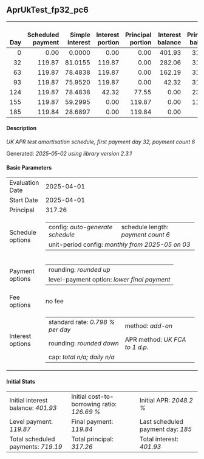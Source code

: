 <h2>AprUkTest_fp32_pc6</h2>
<table>
    <thead style="vertical-align: bottom;">
        <th style="text-align: right;">Day</th>
        <th style="text-align: right;">Scheduled payment</th>
        <th style="text-align: right;">Simple interest</th>
        <th style="text-align: right;">Interest portion</th>
        <th style="text-align: right;">Principal portion</th>
        <th style="text-align: right;">Interest balance</th>
        <th style="text-align: right;">Principal balance</th>
        <th style="text-align: right;">Total simple interest</th>
        <th style="text-align: right;">Total interest</th>
        <th style="text-align: right;">Total principal</th>
    </thead>
    <tr style="text-align: right;">
        <td class="ci00">0</td>
        <td class="ci01" style="white-space: nowrap;">0.00</td>
        <td class="ci02">0.0000</td>
        <td class="ci03">0.00</td>
        <td class="ci04">0.00</td>
        <td class="ci05">401.93</td>
        <td class="ci06">317.26</td>
        <td class="ci07">0.0000</td>
        <td class="ci08">0.00</td>
        <td class="ci09">0.00</td>
    </tr>
    <tr style="text-align: right;">
        <td class="ci00">32</td>
        <td class="ci01" style="white-space: nowrap;">119.87</td>
        <td class="ci02">81.0155</td>
        <td class="ci03">119.87</td>
        <td class="ci04">0.00</td>
        <td class="ci05">282.06</td>
        <td class="ci06">317.26</td>
        <td class="ci07">81.0155</td>
        <td class="ci08">119.87</td>
        <td class="ci09">0.00</td>
    </tr>
    <tr style="text-align: right;">
        <td class="ci00">63</td>
        <td class="ci01" style="white-space: nowrap;">119.87</td>
        <td class="ci02">78.4838</td>
        <td class="ci03">119.87</td>
        <td class="ci04">0.00</td>
        <td class="ci05">162.19</td>
        <td class="ci06">317.26</td>
        <td class="ci07">159.4993</td>
        <td class="ci08">239.74</td>
        <td class="ci09">0.00</td>
    </tr>
    <tr style="text-align: right;">
        <td class="ci00">93</td>
        <td class="ci01" style="white-space: nowrap;">119.87</td>
        <td class="ci02">75.9520</td>
        <td class="ci03">119.87</td>
        <td class="ci04">0.00</td>
        <td class="ci05">42.32</td>
        <td class="ci06">317.26</td>
        <td class="ci07">235.4513</td>
        <td class="ci08">359.61</td>
        <td class="ci09">0.00</td>
    </tr>
    <tr style="text-align: right;">
        <td class="ci00">124</td>
        <td class="ci01" style="white-space: nowrap;">119.87</td>
        <td class="ci02">78.4838</td>
        <td class="ci03">42.32</td>
        <td class="ci04">77.55</td>
        <td class="ci05">0.00</td>
        <td class="ci06">239.71</td>
        <td class="ci07">313.9351</td>
        <td class="ci08">401.93</td>
        <td class="ci09">77.55</td>
    </tr>
    <tr style="text-align: right;">
        <td class="ci00">155</td>
        <td class="ci01" style="white-space: nowrap;">119.87</td>
        <td class="ci02">59.2995</td>
        <td class="ci03">0.00</td>
        <td class="ci04">119.87</td>
        <td class="ci05">0.00</td>
        <td class="ci06">119.84</td>
        <td class="ci07">373.2346</td>
        <td class="ci08">401.93</td>
        <td class="ci09">197.42</td>
    </tr>
    <tr style="text-align: right;">
        <td class="ci00">185</td>
        <td class="ci01" style="white-space: nowrap;">119.84</td>
        <td class="ci02">28.6897</td>
        <td class="ci03">0.00</td>
        <td class="ci04">119.84</td>
        <td class="ci05">0.00</td>
        <td class="ci06">0.00</td>
        <td class="ci07">401.9243</td>
        <td class="ci08">401.93</td>
        <td class="ci09">317.26</td>
    </tr>
</table>
<h4>Description</h4>
<p><i>UK APR test amortisation schedule, first payment day 32, payment count 6</i></p>
<p>Generated: <i>2025-05-02 using library version 2.3.1</i></p>
<h4>Basic Parameters</h4>
<table>
    <tr>
        <td>Evaluation Date</td>
        <td>2025-04-01</td>
    </tr>
    <tr>
        <td>Start Date</td>
        <td>2025-04-01</td>
    </tr>
    <tr>
        <td>Principal</td>
        <td>317.26</td>
    </tr>
    <tr>
        <td>Schedule options</td>
        <td>
            <table>
                <tr>
                    <td>config: <i>auto-generate schedule</i></td>
                    <td>schedule length: <i><i>payment count</i> 6</i></td>
                </tr>
                <tr>
                    <td colspan="2" style="white-space: nowrap;">unit-period config: <i>monthly from 2025-05 on 03</i></td>
                </tr>
            </table>
        </td>
    </tr>
    <tr>
        <td>Payment options</td>
        <td>
            <table>
                <tr>
                    <td>rounding: <i>rounded up</i></td>
                </tr>
                <tr>
                    <td>level-payment option: <i>lower&nbsp;final&nbsp;payment</i></td>
                </tr>
            </table>
        </td>
    </tr>
    <tr>
        <td>Fee options</td>
        <td>no fee
        </td>
    </tr>
    <tr>
        <td>Interest options</td>
        <td>
            <table>
                <tr>
                    <td>standard rate: <i>0.798 % per day</i></td>
                    <td>method: <i>add-on</i></td>
                </tr>
                <tr>
                    <td>rounding: <i>rounded down</i></td>
                    <td>APR method: <i>UK FCA to 1 d.p.</i></td>
                </tr>
                <tr>
                    <td colspan="2">cap: <i>total <i>n/a</i>; daily <i>n/a</i></td>
                </tr>
            </table>
        </td>
    </tr>
</table>
<h4>Initial Stats</h4>
<table>
    <tr>
        <td>Initial interest balance: <i>401.93</i></td>
        <td>Initial cost-to-borrowing ratio: <i>126.69 %</i></td>
        <td>Initial APR: <i>2048.2 %</i></td>
    </tr>
    <tr>
        <td>Level payment: <i>119.87</i></td>
        <td>Final payment: <i>119.84</i></td>
        <td>Last scheduled payment day: <i>185</i></td>
    </tr>
    <tr>
        <td>Total scheduled payments: <i>719.19</i></td>
        <td>Total principal: <i>317.26</i></td>
        <td>Total interest: <i>401.93</i></td>
    </tr>
</table>